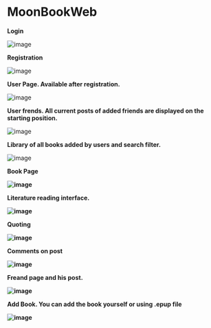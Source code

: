 # MoonBookWeb
<b>Login</b>

![image](https://user-images.githubusercontent.com/99391531/193822367-8ed0e0d6-044e-45b1-b4ce-0aaa41f1a540.png)

<b>Registration</b>

![image](https://user-images.githubusercontent.com/99391531/193822513-bec82cd5-fb73-4cdd-a1f3-357b38b7c3a2.png)

<b>User Page. Available after registration.</b>

![image](https://user-images.githubusercontent.com/99391531/197336314-4fa0af2b-2c2f-4e78-9668-c751ac9ba25b.png)

<b>User frends. All current posts of added friends are displayed on the starting position.</b>

![image](https://user-images.githubusercontent.com/99391531/193823164-53de4bdc-6762-4375-b68c-1015b9ae5448.png)

<b>Library of all books added by users and search filter.</b>

![image](https://user-images.githubusercontent.com/99391531/192140661-4715a1c0-47e2-4dc7-82dd-b3e4cdc69b20.png)

<b>Book Page<p>

![image](https://user-images.githubusercontent.com/99391531/200919745-c4fc0ad4-661e-4235-af35-d1eead8f5f2a.png)

<b>Literature reading interface.</b>

![image](https://user-images.githubusercontent.com/99391531/193823790-d7188ead-b977-4cd4-916a-e4c2fc253d6e.png)

<b>Quoting</b>

![image](https://user-images.githubusercontent.com/99391531/200920734-070ab409-fdf2-4df1-b722-4f4b87ec8839.png)  
  
<b>Comments on post</b>

![image](https://user-images.githubusercontent.com/99391531/197336373-376af693-b425-4268-b54b-4b70d75d9658.png)

<b>Freand page and his post.</b>

![image](https://user-images.githubusercontent.com/99391531/193824000-e94a7aef-73c2-4ca6-b4e6-8e30fe165557.png)

<b>Add Book. You can add the book yourself or using .epup file</b>

![image](https://user-images.githubusercontent.com/99391531/193824337-16d7e899-4f45-495f-9b02-f806917f00b7.png)

